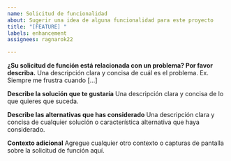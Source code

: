 ```yaml
---
name: Solicitud de funcionalidad
about: Sugerir una idea de alguna funcionalidad para este proyecto
title: "[FEATURE] "
labels: enhancement
assignees: ragnarok22

---
```


**¿Su solicitud de función está relacionada con un problema? Por favor describa.**
Una descripción clara y concisa de cuál es el problema. Ex. Siempre me frustra cuando [...]

**Describe la solución que te gustaría**
Una descripción clara y concisa de lo que quieres que suceda.

**Describe las alternativas que has considerado**
Una descripción clara y concisa de cualquier solución o característica alternativa que haya considerado.

**Contexto adicional**
Agregue cualquier otro contexto o capturas de pantalla sobre la solicitud de función aquí.
